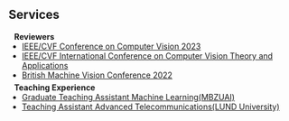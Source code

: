 ## Services

<h4 style="margin:0 10px 0;"> Reviewers</h4>

<ul style="margin:0 0 5px;">
  <li><a href=" http://iccv2023.thecvf.com/?y=2022/"><autocolor>IEEE/CVF Conference on Computer Vision  2023</autocolor></a></li>
  <li><a href="https://visapp.scitevents.org"><autocolor>IEEE/CVF International Conference on Computer Vision Theory and Applications</autocolor></a></li>
  <li><a href="https://bmvc2024.org/"><autocolor>British Machine Vision Conference 2022</autocolor></a></li>
</ul>

<h4 style="margin:0 10px 0;">Teaching Experience</h4>

<ul style="margin:0 0 20px;">
  <li><a href="www.mbzuai.ac.ae"><autocolor>Graduate Teaching Assistant 
 Machine Learning(MBZUAI)</autocolor></a></li>
  <li><a href="www.lunduniversity.lu.se "><autocolor>Teaching Assistant Advanced Telecommunications(LUND University)</autocolor></a></li>
</ul>
